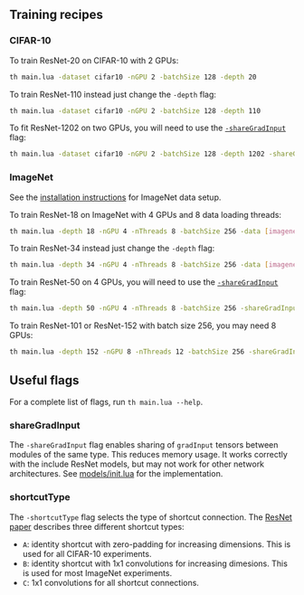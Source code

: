 Training recipes
----------------

### CIFAR-10

To train ResNet-20 on CIFAR-10 with 2 GPUs:

```bash
th main.lua -dataset cifar10 -nGPU 2 -batchSize 128 -depth 20
```

To train ResNet-110 instead just change the `-depth` flag:

```bash
th main.lua -dataset cifar10 -nGPU 2 -batchSize 128 -depth 110
```

To fit ResNet-1202 on two GPUs, you will need to use the [`-shareGradInput`](#sharegradinput) flag:

```bash
th main.lua -dataset cifar10 -nGPU 2 -batchSize 128 -depth 1202 -shareGradInput
```

### ImageNet

See the [installation instructions](INSTALL.md#download-the-imagenet-dataset) for ImageNet data setup.

To train ResNet-18 on ImageNet with 4 GPUs and 8 data loading threads:

```bash
th main.lua -depth 18 -nGPU 4 -nThreads 8 -batchSize 256 -data [imagenet-folder]
```

To train ResNet-34 instead just change the `-depth` flag:

```bash
th main.lua -depth 34 -nGPU 4 -nThreads 8 -batchSize 256 -data [imagenet-folder]
```
To train ResNet-50 on 4 GPUs, you will need to use the [`-shareGradInput`](#sharegradinput) flag:

```bash
th main.lua -depth 50 -nGPU 4 -nThreads 8 -batchSize 256 -shareGradInput -data [imagenet-folder]
```

To train ResNet-101 or ResNet-152 with batch size 256, you may need 8 GPUs:

```bash
th main.lua -depth 152 -nGPU 8 -nThreads 12 -batchSize 256 -shareGradInput -data [imagenet-folder]
```

## Useful flags

For a complete list of flags, run `th main.lua --help`.

### shareGradInput

The `-shareGradInput` flag enables sharing of `gradInput` tensors between modules of the same type. This reduces
memory usage. It works correctly with the include ResNet models, but may not work for other network architectures. See 
[models/init.lua](models/init.lua#L37-L55) for the implementation.

### shortcutType

The `-shortcutType` flag selects the type of shortcut connection. The [ResNet paper](http://arxiv.org/abs/1512.03385) describes three different shortcut types:
- `A`: identity shortcut with zero-padding for increasing dimensions. This is used for all CIFAR-10 experiments.
- `B`: identity shortcut with 1x1 convolutions for increasing dimesions. This is used for most ImageNet experiments.
- `C`: 1x1 convolutions for all shortcut connections.
